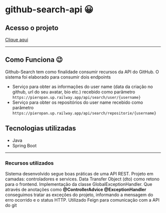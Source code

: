 # github-search-api 😀

## Acesso o projeto
<a href="https://pieropan.vercel.app/" target="_blank">Clique aqui</a>
<hr>

## Como Funciona 😉
Github-Search tem como finalidade consumir recursos da API do GitHub. O sistema foi elaborado para consumir dois endpoints
- Serviço para obter as informações do user name (data da criação no github, url do seu avatar, bio etc.) recebido como parâmetro <br>
```https://pieropan.up.railway.app/api/search/user/{username}``` <br>
- Serviço para obter os repositórios do user name recebido como parâmetro <br>
```https://pieropan.up.railway.app/api/search/repositorie/{username}```

## Tecnologias utilizadas
- Java 
- Spring Boot
<hr>

### Recursos utilizados
Sistema desenvolvido segue boas práticas de uma API REST. Projeto em camadas: controladores e services. Data Transfer Object (dto) como retono
para o frontend. Implementação da classe GlobalExceptionHandler. Que através de anotações como <b>@ControllerAdvice @ExceptionHandler</b> conseguimos tratar as exceções
do projeto, informando a mensagem do erro ocorrido e o status HTTP. Utilizado Feign para comunicação com a API do git
